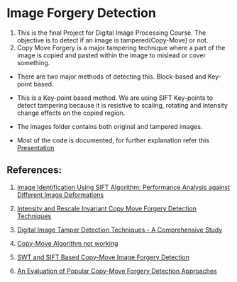 # Image Forgery Detection
1. This is the final Project for Digital Image Processing Course. The objective is to detect if an image is tampered(Copy-Move) or not. 
2. Copy Move Forgery is a major tampering technique where a part of the image is copied and pasted within the image to mislead or cover something. 

- There are two major methods of detecting this. Block-based and Key-point based.

- This is a Key-point based method. We are using SIFT Key-points to detect tampering because it is resistive to scaling, rotating and intensity change effects on the copied region.

- The images folder contains both original and tampered images.

- Most of the code is documented, for further explanation refer this [Presentation](https://docs.google.com/presentation/d/1c8ZAFyZkamRC_VXKWdFOpWS_Ew4iMohYs6nykHEJhy4/edit?usp=sharing)

## References:

1. [Image Identification Using SIFT Algorithm: Performance Analysis against Different Image Deformations](https://arxiv.org/pdf/1710.02728v2.pdf)

2. [Intensity and Rescale Invariant Copy Move Forgery Detection Techniques](https://arxiv.org/pdf/1809.04154v1.pdf)

3. [Digital Image Tamper Detection Techniques - A Comprehensive Study](https://arxiv.org/pdf/1306.6737v1.pdf)

4. [Copy-Move Algorithm not working](https://stackoverflow.com/questions/22517140/copy-move-algorithm-not-working)

5. [SWT and SIFT Based Copy-Move Image Forgery Detection](http://dspace.bracu.ac.bd:8080/xmlui/bitstream/handle/10361/9497/13101093%2c13101295%2c13301065_CSE.pdf?sequence=1&isAllowed=y)

6. [An Evaluation of Popular Copy-Move Forgery Detection Approaches](https://arxiv.org/pdf/1208.3665.pdf)

